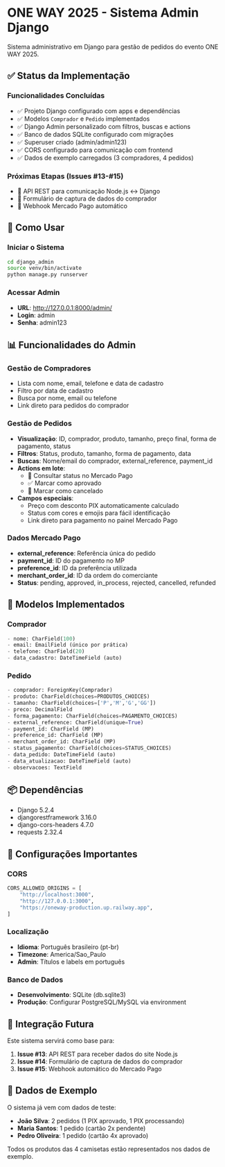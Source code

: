 # ONE WAY 2025 - Sistema Admin Django

Sistema administrativo em Django para gestão de pedidos do evento ONE WAY 2025.

## ✅ Status da Implementação

### Funcionalidades Concluídas
- ✅ Projeto Django configurado com apps e dependências
- ✅ Modelos `Comprador` e `Pedido` implementados
- ✅ Django Admin personalizado com filtros, buscas e actions
- ✅ Banco de dados SQLite configurado com migrações
- ✅ Superuser criado (admin/admin123)
- ✅ CORS configurado para comunicação com frontend
- ✅ Dados de exemplo carregados (3 compradores, 4 pedidos)

### Próximas Etapas (Issues #13-#15)
- 🔄 API REST para comunicação Node.js ↔ Django
- 🔄 Formulário de captura de dados do comprador
- 🔄 Webhook Mercado Pago automático

## 🚀 Como Usar

### Iniciar o Sistema
```bash
cd django_admin
source venv/bin/activate
python manage.py runserver
```

### Acessar Admin
- **URL**: http://127.0.0.1:8000/admin/
- **Login**: admin
- **Senha**: admin123

## 📊 Funcionalidades do Admin

### Gestão de Compradores
- Lista com nome, email, telefone e data de cadastro
- Filtro por data de cadastro
- Busca por nome, email ou telefone
- Link direto para pedidos do comprador

### Gestão de Pedidos
- **Visualização**: ID, comprador, produto, tamanho, preço final, forma de pagamento, status
- **Filtros**: Status, produto, tamanho, forma de pagamento, data
- **Buscas**: Nome/email do comprador, external_reference, payment_id
- **Actions em lote**: 
  - 🔄 Consultar status no Mercado Pago
  - ✅ Marcar como aprovado
  - 🚫 Marcar como cancelado
- **Campos especiais**:
  - Preço com desconto PIX automaticamente calculado
  - Status com cores e emojis para fácil identificação
  - Link direto para pagamento no painel Mercado Pago

### Dados Mercado Pago
- **external_reference**: Referência única do pedido
- **payment_id**: ID do pagamento no MP
- **preference_id**: ID da preferência utilizada
- **merchant_order_id**: ID da ordem do comerciante
- **Status**: pending, approved, in_process, rejected, cancelled, refunded

## 🎯 Modelos Implementados

### Comprador
```python
- nome: CharField(100)
- email: EmailField (único por prática)
- telefone: CharField(20)
- data_cadastro: DateTimeField (auto)
```

### Pedido
```python
- comprador: ForeignKey(Comprador)
- produto: CharField(choices=PRODUTOS_CHOICES)
- tamanho: CharField(choices=['P','M','G','GG'])
- preco: DecimalField
- forma_pagamento: CharField(choices=PAGAMENTO_CHOICES)
- external_reference: CharField(unique=True)
- payment_id: CharField (MP)
- preference_id: CharField (MP)
- merchant_order_id: CharField (MP)
- status_pagamento: CharField(choices=STATUS_CHOICES)
- data_pedido: DateTimeField (auto)
- data_atualizacao: DateTimeField (auto)
- observacoes: TextField
```

## 📦 Dependências
- Django 5.2.4
- djangorestframework 3.16.0
- django-cors-headers 4.7.0
- requests 2.32.4

## 🔧 Configurações Importantes

### CORS
```python
CORS_ALLOWED_ORIGINS = [
    "http://localhost:3000",
    "http://127.0.0.1:3000",
    "https://oneway-production.up.railway.app",
]
```

### Localização
- **Idioma**: Português brasileiro (pt-br)
- **Timezone**: America/Sao_Paulo
- **Admin**: Títulos e labels em português

### Banco de Dados
- **Desenvolvimento**: SQLite (db.sqlite3)
- **Produção**: Configurar PostgreSQL/MySQL via environment

## 🔗 Integração Futura

Este sistema servirá como base para:
1. **Issue #13**: API REST para receber dados do site Node.js
2. **Issue #14**: Formulário de captura de dados do comprador
3. **Issue #15**: Webhook automático do Mercado Pago

## 📝 Dados de Exemplo

O sistema já vem com dados de teste:
- **João Silva**: 2 pedidos (1 PIX aprovado, 1 PIX processando)
- **Maria Santos**: 1 pedido (cartão 2x pendente)
- **Pedro Oliveira**: 1 pedido (cartão 4x aprovado)

Todos os produtos das 4 camisetas estão representados nos dados de exemplo.